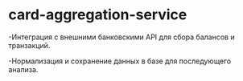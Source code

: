 # card-aggregation-service

-Интеграция с внешними банковскими API для сбора балансов и транзакций.

-Нормализация и сохранение данных в базе для последующего анализа.
